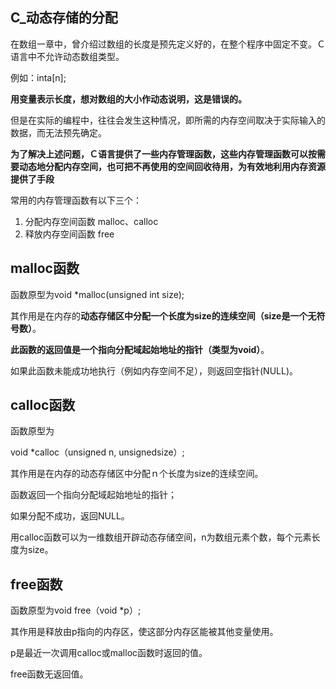 ## C_动态存储的分配

在数组一章中，曾介绍过数组的长度是预先定义好的，在整个程序中固定不变。Ｃ语言中不允许动态数组类型。

例如：inta[n];

**用变量表示长度，想对数组的大小作动态说明，这是错误的。**

但是在实际的编程中，往往会发生这种情况，即所需的内存空间取决于实际输入的数据，而无法预先确定。

**为了解决上述问题，Ｃ语言提供了一些内存管理函数，这些内存管理函数可以按需要动态地分配内存空间，也可把不再使用的空间回收待用，为有效地利用内存资源提供了手段**

常用的内存管理函数有以下三个：

1. 分配内存空间函数 malloc、calloc
2. 释放内存空间函数 free



## malloc函数

函数原型为void  *malloc(unsigned int size);



其作用是在内存的**动态存储区中分配一个长度为size的连续空间（size是一个无符号数）**。



**此函数的返回值是一个指向分配域起始地址的指针（类型为void）**。



如果此函数未能成功地执行（例如内存空间不足），则返回空指针(NULL)。



## calloc函数

函数原型为

void  *calloc（unsigned n, unsignedsize）;

其作用是在内存的动态存储区中分配ｎ个长度为size的连续空间。



函数返回一个指向分配域起始地址的指针；



如果分配不成功，返回NULL。



用calloc函数可以为一维数组开辟动态存储空间，n为数组元素个数，每个元素长度为size。



## free函数

函数原型为void free（void *p）;



其作用是释放由p指向的内存区，使这部分内存区能被其他变量使用。



p是最近一次调用calloc或malloc函数时返回的值。



free函数无返回值。